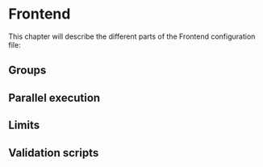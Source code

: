 # Frontend
This chapter will describe the different parts of the Frontend configuration file:

## Groups
## Parallel execution
## Limits
## Validation scripts
